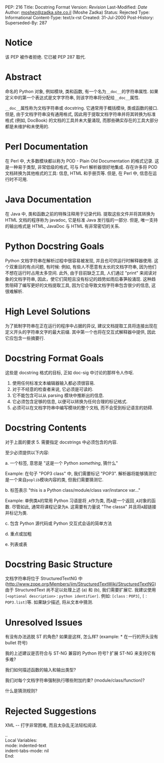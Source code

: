 
PEP: 216
Title: Docstring Format
Version: $Revision$
Last-Modified: $Date$
Author: moshez@zadka.site.co.il (Moshe Zadka)
Status: Rejected
Type: Informational
Content-Type: text/x-rst
Created: 31-Jul-2000
Post-History:
Superseded-By: 287


Notice
======

该 PEP 被作者拒绝. 它已被 PEP 287 取代.


Abstract
========

命名的 Python 对象, 例如模块, 类和函数, 有一个名为``__doc__``的字符串属性.
如果定义中的第一个表达式是文字字符串, 则该字符串将分配给``__doc__``属性.

``__doc__``属性称为文档字符串或 docstring. 它通常用于概括模块, 类或函数的接口.
但是, 由于文档字符串没有通用格式, 因此用于提取文档字符串并将其转换为标准格式
(例如, DocBook) 的文档的工具并未大量涌现, 而那些确实存在的工具大部分都是未维护和未使用的.


Perl Documentation
==================

在 Perl 中, 大多数模块都以称为 POD - Plain Old Documentation 的格式记录.
这是一种易于类型, 非常低级的格式, 可与 Perl 解析器很好地集成.
存在许多将 POD 文档转换为其他格式的工具: 信息, HTML 和手册页等.
但是, 在 Perl 中, 信息在运行时不可用.


Java Documentation
==================

在 Java 中, 类和函数之前的特殊注释用于记录代码.
提取这些文件并将其转换为 HTML 文档的程序称为 javadoc, 它是标准 Java 发行版的一部分.
但是, 唯一支持的输出格式是 HTML, JavaDoc 与 HTML 有非常密切的关系.


Python Docstring Goals
======================

Python 文档字符串在解析过程中很容易被发现, 并且也可供运行时解释器使用.
这个双重目的有点问题, 有时候: 例如, 有些人不愿意有太长的文档字符串,
因为他们不想在运行时占用太多空间. 此外, 由于目前缺乏工具, 人们通过 "print" 来阅读对象的文档字符串,
因此，使它们简短且没有标记的趋势如雨后春笋般涌现. 这种趋势阻碍了编写更好的文档提取工具,
因为它会导致文档字符串包含很少的信息, 这很难解析.


High Level Solutions
====================

为了抵制字符串在正在运行的程序中占据的异议,
建议文档提取工具将连接出现在定义开头的字符串文字的最大前缀.
其中第一个也将在交互式解释器中提供, 因此它应包含一些摘要行.


Docstring Format Goals
======================

这些是 docstring 格式的目标, 正如 doc-sig 中讨论的那样令人作呕.

1. 使用任何标准文本编辑器输入都必须很容易.
2. 对于不经意的检查者来说, 它必须是可读的.
3. 它不能包含可以从 parsing 模块中推断出的信息.
4. 它必须包含足够的信息, 以便可以转换为任何合理的标记格式.
5. 必须可以在文档字符串中编写模块的整个文档, 而不会受到标记语言的妨碍.


Docstring Contents
==================

对于上面的要求 5. 需要指定 docstrings 中必须包含的内容.

至少必须提供以下内容:

a. 一个标签, 意思是 "这是一个 Python *something*, 猜什么"

   Example: 在句子 "POP3 class" 中, 我们需要标记 "POP3".
   解析器将能够猜测它是一个来自``poplib``模块内容的类, 但我们需要猜测它.

b. 标签表示 "this is a Python class/module/class var/instance var..."

   Example: 单例类``A``的常用 Python 习语是将``_A``作为类, 而``A``是一个返回``_A``对象的函数.
   尽管如此, 通常将课程记录为``A``. 这需要有力量说 "The class``A``" 并且将``A``超链接并标记为类.

c. 包含 Python 源代码或 Python 交互式会话的简单方法

d. 重点或加粗

e. 列表或表


Docstring Basic Structure
=========================

文档字符串将位于 StructuredTextNG 中 (http://www.zope.org/Members/jim/StructuredTextWiki/StructuredTextNG)
由于 StructuredText 尚不足以处理上述 (a) 和 (b), 我们需要扩展它.
我建议使用 ``[<optional description>：python identifier]``.
例如: ``[class：POP3]``, ``[：POP3.list]``等. 如果缺少描述, 将从文本中猜测.


Unresolved Issues
=================

有没有办法逃脱 ST 的角色? 如果是这样, 怎么样?
(example: * 在一行的开头没有 bullet 符号)

我的上述建议是否符合与 ST-NG 兼容的 Python 符号?
扩展 ST-NG 来支持它有多难?

我们如何描述函数的输入和输出类型?

我们对每个文档字符串强制执行哪些附加约束?
(module/class/function)?

什么是猜测规则?


Rejected Suggestions
====================

XML -- 打字非常困难, 而且太杂乱无法轻松阅读.



..  
  Local Variables:  
  mode: indented-text  
  indent-tabs-mode: nil  
  End:  
